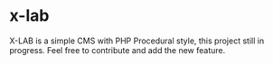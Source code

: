 # x-lab
X-LAB is a simple CMS with PHP Procedural style, this project still in progress. Feel free to contribute and add the new feature.